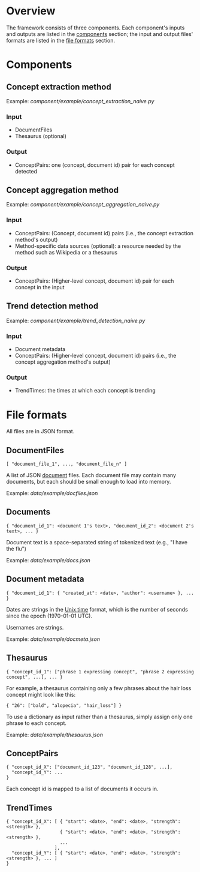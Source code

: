 # Overview
The framework consists of three components. Each component's inputs and outputs are listed in the [components](#components) section; the input and output files' formats are listed in the [file formats](#fileformats) section.

# Components <a name="components"></a>
## Concept extraction method
Example: *component/example/concept_extraction_naive.py*

### Input
* DocumentFiles
* Thesaurus (optional) 

### Output
* ConceptPairs: one (concept, document id) pair for each concept detected

## Concept aggregation method
Example: *component/example/concept_aggregation_naive.py*

### Input
* ConceptPairs: (Concept, document id) pairs (i.e., the concept extraction method's output)
* Method-specific data sources (optional): a resource needed by the method such as Wikipedia or a thesaurus

### Output
* ConceptPairs: (Higher-level concept, document id) pair for each concept in the input

## Trend detection method
Example: *component/example/trend_detection_naive.py*

### Input
* Document metadata
* ConceptPairs: (Higher-level concept, document id) pairs (i.e., the concept aggregation method's output)

### Output
* TrendTimes: the times at which each concept is trending

# File formats <a name="fileformats"></a>
All files are in JSON format.
## DocumentFiles
    [ "document_file_1", ..., "document_file_n" ]
A list of JSON [document](#document) files. Each document file may contain many documents, but each should be small enough to load into memory.

Example: *data/example/docfiles.json*

## Documents <a name="document"></a>
    { "document_id_1": <document 1's text>, "document_id_2": <document 2's text>, ... }
Document text is a space-separated string of tokenized text (e.g., "I have the flu")

Example: *data/example/docs.json*

## Document metadata
    { "document_id_1": { "created_at": <date>, "author": <username> }, ... }
Dates are strings in the [Unix time](http://en.wikipedia.org/wiki/Unix_time) format, which is the number of seconds since the epoch (1970-01-01 UTC).

Usernames are strings.

Example: *data/example/docmeta.json*

## Thesaurus
    { "concept_id_1": ["phrase 1 expressing concept", "phrase 2 expressing concept", ...], ... }
For example, a thesaurus containing only a few phrases about the hair loss concept might look like this:

    { "26": ["bald", "alopecia", "hair_loss"] }
To use a dictionary as input rather than a thesaurus, simply assign only one phrase to each concept.

Example: *data/example/thesaurus.json*

## ConceptPairs
    { "concept_id_X": ["document_id_123", "document_id_128", ...],
      "concept_id_Y": ...
    }
Each concept id is mapped to a list of documents it occurs in.

## TrendTimes
    { "concept_id_X": [ { "start": <date>, "end": <date>, "strength": <strength> },
                        { "start": <date>, "end": <date>, "strength": <strength> },
                        ...
                      ],
      "concept_id_Y": [ { "start": <date>, "end": <date>, "strength": <strength> }, ... ]
    }

